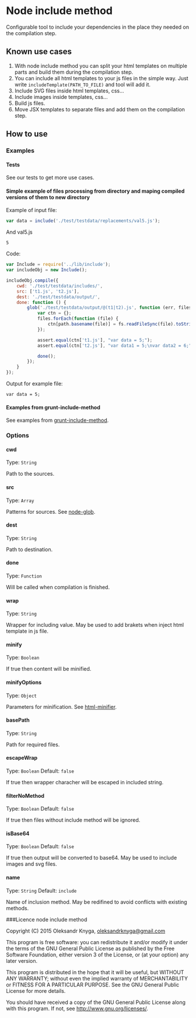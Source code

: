 # Node include method

Configurable tool to include your dependencies in the place they needed on the compilation step.

## Known use cases
1. With node include method you can split your html templates on multiple parts and build them during the compilation step.
2. You can include all html templates to your js files in the simple way. Just write ```includeTemplate(PATH_TO_FILE)``` and tool will add it.
3. Include SVG files inside html templates, css...
4. Include images inside templates, css...
5. Build js files.
6. Move JSX templates to separate files and add them on the compilation step.

## How to use

### Examples

#### Tests
See our tests to get more use cases.

#### Simple example of files processing from directory and maping compiled versions of them to new directory

Example of input file:

```js
var data = include('./test/testdata/replacements/val5.js');
```

And val5.js
```
5
```

Code:
```javascript
var Include = require('../lib/include');
var includeObj = new Include();

includeObj.compile({
    cwd: './test/testdata/includes/',
    src: ['t1.js', 't2.js'],
    dest: './test/testdata/output/',
    done: function () {
        glob('./test/testdata/output/@(t1|t2).js', function (err, files) {
            var ctn = {};
            files.forEach(function (file) {
                ctn[path.basename(file)] = fs.readFileSync(file).toString();
            });

            assert.equal(ctn['t1.js'], "var data = 5;");
            assert.equal(ctn['t2.js'], "var data1 = 5;\nvar data2 = 6;");

            done();
        });
    }
});
```

Output for example file:
```
var data = 5;
```

#### Examples from grunt-include-method
See examples from [grunt-include-method](https://github.com/knyga/grunt-include-method/tree/master/examples/html).

### Options

#### cwd
Type: `String`

Path to the sources.

#### src
Type: `Array`

Patterns for sources. See [node-glob](https://github.com/isaacs/node-glob).

#### dest
Type: `String`

Path to destination.

#### done
Type: `Function`

Will be called when compilation is finished.

#### wrap
Type: `String`

Wrapper for including value. May be used to add brakets when inject html template in js file.

#### minify
Type: `Boolean`

If true then content will be minified.

#### minifyOptions
Type: `Object`

Parameters for minification. See [html-minifier](https://github.com/kangax/html-minifier).

#### basePath
Type: `String`

Path for required files.

#### escapeWrap
Type: `Boolean`
Default: `false`

If true then wrapper characher will be escaped in included string.

#### filterNoMethod
Type: `Boolean`
Default: `false`

If true then files without include method will be ignored.

#### isBase64
Type: `Boolean`
Default: `false`

If true then output will be converted to base64. May be used to include images and svg files.

#### name
Type: `String`
Default: `include`

Name of inclusion method. May be redifined to avoid conflicts with existing methods.

###Licence
node include method

Copyright (C) 2015  Oleksandr Knyga, oleksandrknyga@gmail.com

This program is free software: you can redistribute it and/or modify
it under the terms of the GNU General Public License as published by
the Free Software Foundation, either version 3 of the License, or
(at your option) any later version.

This program is distributed in the hope that it will be useful,
but WITHOUT ANY WARRANTY; without even the implied warranty of
MERCHANTABILITY or FITNESS FOR A PARTICULAR PURPOSE.  See the
GNU General Public License for more details.

You should have received a copy of the GNU General Public License
along with this program.  If not, see <http://www.gnu.org/licenses/>.
